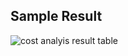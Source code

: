 ## Sample Result
![cost analyis result table](https://github.com/muleina/COMMIT-NILM/blob/master/code/results/System_CVS/analysis/CostAnalyzer_cvs.JPG)
